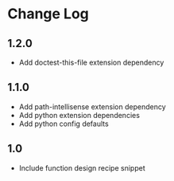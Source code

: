 # Change Log

## 1.2.0

- Add doctest-this-file extension dependency

## 1.1.0

- Add path-intellisense extension dependency
- Add python extension dependencies
- Add python config defaults

## 1.0
- Include function design recipe snippet